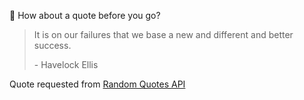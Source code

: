 📣 How about a quote before you go?

> It is on our failures that we base a new and different and better success.
>
> <p>- Havelock Ellis</p>

Quote requested from [Random Quotes API](https://github.com/lukePeavey/quotable)
